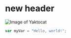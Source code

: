 # new header
![Image of Yaktocat](https://octodex.github.com/images/yaktocat.png)
``` javascript
var myVar = "Hello, world!";
```
